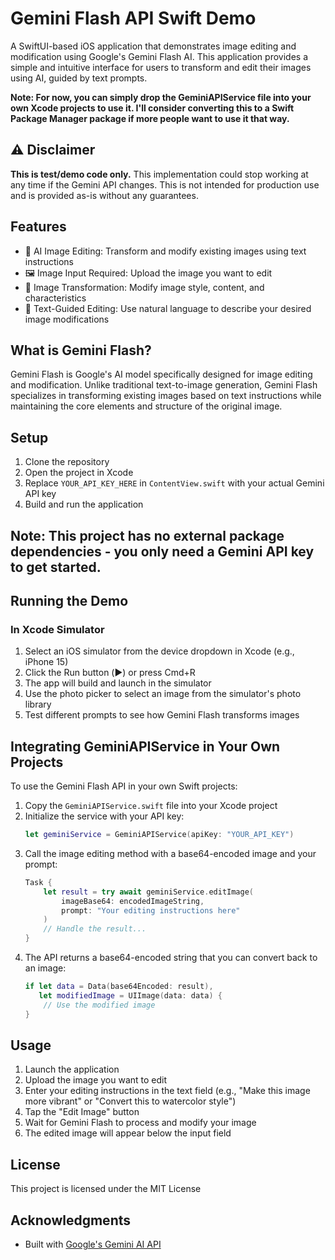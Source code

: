 # Gemini Flash API Swift Demo

A SwiftUI-based iOS application that demonstrates image editing and modification using Google's Gemini Flash AI. This application provides a simple and intuitive interface for users to transform and edit their images using AI, guided by text prompts.

**Note: For now, you can simply drop the GeminiAPIService file into your own Xcode projects to use it. I'll consider converting this to a Swift Package Manager package if more people want to use it that way.**

## ⚠️ Disclaimer

**This is test/demo code only.** This implementation could stop working at any time if the Gemini API changes. This is not intended for production use and is provided as-is without any guarantees.

## Features

- 🎨 AI Image Editing: Transform and modify existing images using text instructions
- 🖼️ Image Input Required: Upload the image you want to edit
- 🔄 Image Transformation: Modify image style, content, and characteristics
- 📝 Text-Guided Editing: Use natural language to describe your desired image modifications

## What is Gemini Flash?

Gemini Flash is Google's AI model specifically designed for image editing and modification. Unlike traditional text-to-image generation, Gemini Flash specializes in transforming existing images based on text instructions while maintaining the core elements and structure of the original image.

## Setup

1. Clone the repository
2. Open the project in Xcode
3. Replace `YOUR_API_KEY_HERE` in `ContentView.swift` with your actual Gemini API key
4. Build and run the application

## Note: This project has no external package dependencies - you only need a Gemini API key to get started.

## Running the Demo

### In Xcode Simulator
1. Select an iOS simulator from the device dropdown in Xcode (e.g., iPhone 15)
2. Click the Run button (▶️) or press Cmd+R
3. The app will build and launch in the simulator
4. Use the photo picker to select an image from the simulator's photo library
5. Test different prompts to see how Gemini Flash transforms images

## Integrating GeminiAPIService in Your Own Projects

To use the Gemini Flash API in your own Swift projects:

1. Copy the `GeminiAPIService.swift` file into your Xcode project
2. Initialize the service with your API key:
   ```swift
   let geminiService = GeminiAPIService(apiKey: "YOUR_API_KEY")
   ```
3. Call the image editing method with a base64-encoded image and your prompt:
   ```swift
   Task {
       let result = try await geminiService.editImage(
           imageBase64: encodedImageString,
           prompt: "Your editing instructions here"
       )
       // Handle the result...
   }
   ```
4. The API returns a base64-encoded string that you can convert back to an image:
   ```swift
   if let data = Data(base64Encoded: result), 
      let modifiedImage = UIImage(data: data) {
       // Use the modified image
   }
   ```

## Usage

1. Launch the application
2. Upload the image you want to edit
3. Enter your editing instructions in the text field (e.g., "Make this image more vibrant" or "Convert this to watercolor style")
4. Tap the "Edit Image" button
5. Wait for Gemini Flash to process and modify your image
6. The edited image will appear below the input field

## License

This project is licensed under the MIT License

## Acknowledgments

- Built with [Google's Gemini AI API](https://aistudio.google.com/)